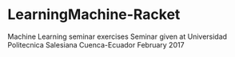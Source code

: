 # LearningMachine-Racket
Machine Learning seminar exercises
Seminar given at Universidad Politecnica Salesiana Cuenca-Ecuador
February 2017
